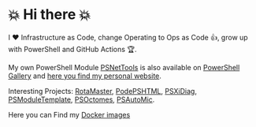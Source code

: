 # :boom: Hi there :boom:

I :heart: Infrastructure as Code, change Operating to Ops as Code :thumbsup:, grow up with PowerShell and GitHub Actions :trophy:. 

My own PowerShell Module [PSNetTools](https://github.com/tinuwalther/PsNetTools) is also available on [PowerShell Gallery](https://www.powershellgallery.com/packages/PsNetTools) and [here you find my personal website](https://tinuwalther.github.io/).

Interesting Projects: [RotaMaster](https://github.com/tinuwalther/RotaMaster), [PodePSHTML](https://github.com/tinuwalther/PodePSHTML), [PSXiDiag](https://github.com/tinuwalther/PSXiDiag), [PSModuleTemplate](https://github.com/tinuwalther/PSModuleTemplate), [PSOctomes](https://github.com/tinuwalther/PSOctomes), [PSAutoMic](https://github.com/tinuwalther/PSAutoMic).

Here you can Find my [Docker images](https://hub.docker.com/search?q=tinuwalther)

